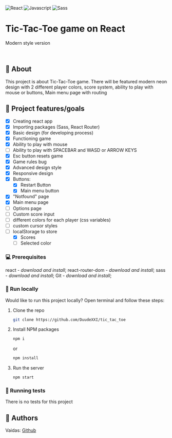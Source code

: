 ![React](https://img.shields.io/badge/React-20232A?style=for-the-badge&logo=react&logoColor=61DAFB)
![Javascript](https://img.shields.io/badge/JavaScript-323330?style=for-the-badge&logo=javascript&logoColor=F7DF1E)
![Sass](https://img.shields.io/badge/Sass-CC6699?style=for-the-badge&logo=sass&logoColor=white)

# Tic-Tac-Toe game on React

Modern style version

<br/>

## 🌟 About

This project is about Tic-Tac-Toe game.
There will be featured modern neon design with 2 different player colors,
score system,
ability to play with mouse or buttons,
Main menu page with routing


## 🎯 Project features/goals

-   [x] Creating react app
-   [x] Importing packages (Sass, React Router)
-   [x] Basic design (for developing process)
-   [x] Functioning game
-   [x] Ability to play with mouse
-   [ ] Ability to play with SPACEBAR and WASD or ARROW KEYS
-   [x] Esc button resets game
-   [x] Game rules bug
-   [x] Advanced design style
-   [x] Responsive design
-   [x] Buttons:
    -   [x] Restart Button
    -   [x] Main menu button
-   [x] "Notfound" page
-   [x] Main menu page
-   [ ] Options page
-   [ ] Custom score input
-   [ ] different colors for each player (css variables)
-   [ ] custom cursor styles
-   [ ] localStorage to store
    - [x] Scores
    - [ ] Selected color

### 💻 Prerequisites

react - _download and install_;
react-router-dom - _download and install_;
sass - _download and install_;
Git - _download and install_;

### 🏃 Run locally

Would like to run this project locally? Open terminal and follow these steps:

1. Clone the repo
    ```sh
    git clone https://github.com/DuudeXXI/tic_tac_toe
    ```
2. Install NPM packages
    ```sh
    npm i
    ```
    or
    ```sh
    npm install
    ```
3. Run the server
    ```sh
    npm start
    ```

### 🧪 Running tests

There is no tests for this project

## 🎅 Authors

Vaidas: [Github](https://github.com/DuudeXXI)
